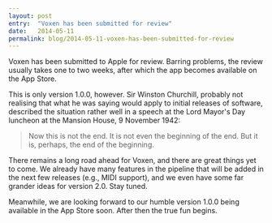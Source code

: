 ```yaml
---
layout: post
entry:	"Voxen has been submitted for review"
date:   2014-05-11
permalink: blog/2014-05-11-voxen-has-been-submitted-for-review
---
```


Voxen has been submitted to Apple for review. Barring problems, the
review usually takes one to two weeks, after which the app becomes
available on the App Store.

This is only version 1.0.0, however. Sir Winston Churchill, probably
not realising that what he was saying would apply to initial releases
of software, described the situation rather well in a speech at the
Lord Mayor's Day luncheon at the Mansion House, 9 November 1942:

> Now this is not the end. It is not even the beginning of the
> end. But it is, perhaps, the end of the beginning.

There remains a long road ahead for Voxen, and there are great things
yet to come. We already have many features in the pipeline that will
be added in the next few releases (e.g., MIDI support), and we even
have some far grander ideas for version 2.0. Stay tuned.

Meanwhile, we are looking forward to our humble version 1.0.0 being
available in the App Store soon. After then the true fun begins.
